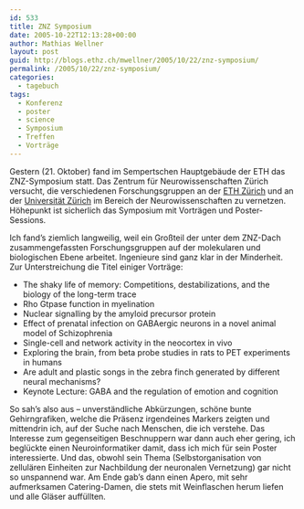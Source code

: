 ```yaml
---
id: 533
title: ZNZ Symposium
date: 2005-10-22T12:13:28+00:00
author: Mathias Wellner
layout: post
guid: http://blogs.ethz.ch/mwellner/2005/10/22/znz-symposium/
permalink: /2005/10/22/znz-symposium/
categories:
  - tagebuch
tags:
  - Konferenz
  - poster
  - science
  - Symposium
  - Treffen
  - Vorträge
---
```

Gestern (21. Oktober) fand im Sempertschen Hauptgebäude der ETH das ZNZ-Symposium statt. Das Zentrum für Neurowissenschaften Zürich versucht, die verschiedenen Forschungsgruppen an der [ETH Zürich](https://www.ethz.ch/) und an der [Universität Zürich](http://www.uzh.ch/index.html) im Bereich der Neurowissenschaften zu vernetzen. Höhepunkt ist sicherlich das Symposium mit Vorträgen und Poster-Sessions.

Ich fand&#8217;s ziemlich langweilig, weil ein Großteil der unter dem ZNZ-Dach zusammengefassten Forschungsgruppen auf der molekularen und biologischen Ebene arbeitet. Ingenieure sind ganz klar in der Minderheit. Zur Unterstreichung die Titel einiger Vorträge:

  * The shaky life of memory: Competitions, destabilizations, and the biology of the long-term trace
  * Rho Gtpase function in myelination
  * Nuclear signalling by the amyloid precursor protein
  * Effect of prenatal infection on GABAergic neurons in a novel animal model of Schizophrenia
  * Single-cell and network activity in the neocortex in vivo
  * Exploring the brain, from beta probe studies in rats to PET experiments in humans
  * Are adult and plastic songs in the zebra finch generated by different neural mechanisms?
  * Keynote Lecture: GABA and the regulation of emotion and cognition

So sah&#8217;s also aus &#8211; unverständliche Abkürzungen, schöne bunte Gehirngrafiken, welche die Präsenz irgendeines Markers zeigten und mittendrin ich, auf der Suche nach Menschen, die ich verstehe. Das Interesse zum gegenseitigen Beschnuppern war dann auch eher gering, ich beglückte einen Neuroinformatiker damit, dass ich mich für sein Poster interessierte. Und das, obwohl sein Thema (Selbstorganisation von zellulären Einheiten zur Nachbildung der neuronalen Vernetzung) gar nicht so unspannend war. Am Ende gab&#8217;s dann einen Apero, mit sehr aufmerksamen Catering-Damen, die stets mit Weinflaschen herum liefen und alle Gläser auffüllten.